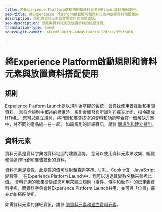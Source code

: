 ```yaml
---
title: 將Experience Platform啟動規則和資料元素與Places資料搭配使用。
seo-title: 將Experience Platform啟動規則和資料元素與放置資料搭配使用
description: 規則與資料元素及放置資料的相關資訊。
seo-description: 規則與資料元素及放置資料的相關資訊。
translation-type: tm+mt
source-git-commit: af4cdf8803267ade9519e212857d3ac7df5fb85b

---
```



# 將Experience Platform啟動規則和資料元素與放置資料搭配使用

## 規則

Experience Platform Launch是以規則為基礎的系統，會尋找使用者互動和相關資料。 當符合規則中概述的標準時，規則會觸發您所識別的擴充功能、指令碼或HTML。 您可以建立規則，將行銷和廣告技術的資料和功能整合在一個解決方案中，將不同的產品統一在一起。 如需規則的詳細資訊，請參 [閱規則](https://docs.adobe.com/content/help/en/launch/using/reference/manage-resources/rules.html)[和建立規則](https://docs.adobe.com/content/help/en/launch/using/reference/manage-resources/rules.html#create-a-rule)。

## 資料元素

資料元素是資料字典或資料地圖的建置區塊。 您可以使用資料元素來收集、組織和傳遞跨行銷和廣告技術的資料。

資料元素是變數，此變數的值可映射至查詢字串、URL、Cookie值、JavaScript變數等。 在Experience Platform Launch中，您可以透過其變數名稱來參考此值。 資料元素的收集會變成您可用來建立規則（事件、條件和動作）的已定義資料字典，而資料字典會跨Experience Platform Launch共用，並可與「位置」擴充功能搭配使用。

如需資料元素的詳細資訊，請參 [閱資料元素](https://docs.adobe.com/content/help/en/launch/using/reference/manage-resources/data-elements.html)[和建立資料元素](https://docs.adobe.com/content/help/en/launch/using/reference/manage-resources/data-elements.html#create-a-data-element)。

